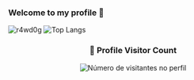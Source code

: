 ### Welcome to my profile 👋
![r4wd0g](https://github-readme-stats-r4wd0gs-projects.vercel.app/api?username=r4wd0g&show_icons=true&theme=ambient_gradient&rank_icon=github&hide_title=true&include_all_commits=true)
![Top Langs](https://github-readme-stats-r4wd0gs-projects.vercel.app/api/top-langs/?username=anuraghazra&layout=compact&theme=radical)

<div align="center">
  <h3><b>📍 Profile Visitor Count</b></h3>
</div>

<p align="center">
  <img
    src="https://profile-counter.glitch.me/iuricode/count.svg"
    alt="Número de visitantes no perfil"
  />
</p>


<!--
**R4wd0g/r4wd0g** is a ✨ _special_ ✨ repository because its `README.md` (this file) appears on your GitHub profile.

Here are some ideas to get you started:

- 🔭 I’m currently working on ...
- 🌱 I’m currently learning ...
- 👯 I’m looking to collaborate on ...
- 🤔 I’m looking for help with ...
- 💬 Ask me about ...
- 📫 How to reach me: ...
- 😄 Pronouns: ...
- ⚡ Fun fact: ...
-->
